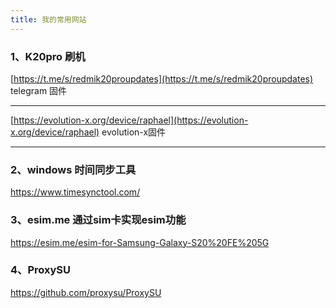 ```yaml
---
title: 我的常用网站
---
```




### 1、K20pro 刷机

[https://t.me/s/redmik20proupdates](https://t.me/s/redmik20proupdates)  telegram 固件

--------

[https://evolution-x.org/device/raphael](https://evolution-x.org/device/raphael) evolution-x固件

--------

### 2、windows 时间同步工具

https://www.timesynctool.com/

### 3、esim.me 通过sim卡实现esim功能

https://esim.me/esim-for-Samsung-Galaxy-S20%20FE%205G

### 4、ProxySU
https://github.com/proxysu/ProxySU

